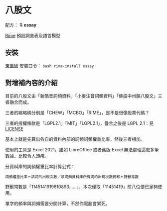 # 八股文

配方： ℞ **essay**

[Rime](https://rime.im) 預設詞彙表及語言模型

## 安裝

[東風破](https://github.com/rime/plum) 安裝口令： `bash rime-install essay`

## 對增補內容的介紹

目前的八股文由「新酷音詞頻資料」「小麥注音詞頻資料」「佛振中州韻八股文」三者融合而成。

三者的縮略碼分別是「CHEW」「MCBO」「RIME」，是不是很像股票代碼？

三者的授權條款是「LGPL2.1」「MIT」「LGPL2.1」，疊合之後是 LGPL 2.1：見 [LICENSE](LICENSE)

基本上就是先算出各自的資料內部的詞頻詞頻權重比率，然後三者相加。

使用的工具是 Excel 2021。諸如 LibreOffice 或者舊版 Excel 無法處理這麼多筆數據、比較令人頭疼。

分資料庫的詞頻權重比率計算公式：
```
詞頻權重比率＝該詞的出現次數／該詞頻資料庫所有詞的出現次數總和＊野獸常數
```
野獸常數是「1145141919810893……」，本次僅取「11451419」前八位便已足夠使用。

單字的頻率與詞頻需要分開計算，不然你電腦會累死。
